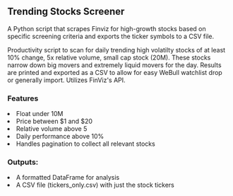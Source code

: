 <h2>Trending Stocks Screener</h2>
A Python script that scrapes Finviz for high-growth stocks based on specific screening criteria and exports the ticker symbols to a CSV file.

Productivity script to scan for daily trending high volatilty stocks of at least 10% change, 5x relative volume, small cap stock (20M). These stocks narrow down big movers and extremely liquid movers for the day. Results are printed and exported as a CSV to allow for easy WeBull watchlist drop or generally import. Utilizes FinViz's API.

<h3>Features</h3>
<li>Float under 10M</li>
<li>Price between $1 and $20</li>
<li>Relative volume above 5</li>
<li>Daily performance above 10%</li>
<li>Handles pagination to collect all relevant stocks</li>

<h3>Outputs:</h3>
<li>A formatted DataFrame for analysis</li>
<li>A CSV file (tickers_only.csv) with just the stock tickers</li>
